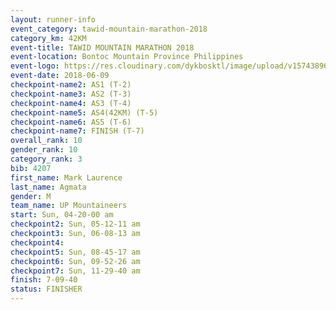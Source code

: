```yaml
---
layout: runner-info 
event_category: tawid-mountain-marathon-2018 
category_km: 42KM 
event-title: TAWID MOUNTAIN MARATHON 2018 
event-location: Bontoc Mountain Province Philippines 
event-logo: https://res.cloudinary.com/dykbosktl/image/upload/v1574389629/Logo/tawid2018_logo_t3op5o.png 
event-date: 2018-06-09 
checkpoint-name2: AS1 (T-2) 
checkpoint-name3: AS2 (T-3) 
checkpoint-name4: AS3 (T-4) 
checkpoint-name5: AS4(42KM) (T-5) 
checkpoint-name6: AS5 (T-6) 
checkpoint-name7: FINISH (T-7) 
overall_rank: 10
gender_rank: 10
category_rank: 3
bib: 4207
first_name: Mark Laurence
last_name: Agmata
gender: M
team_name: UP Mountaineers
start: Sun, 04-20-00 am
checkpoint2: Sun, 05-12-11 am
checkpoint3: Sun, 06-08-13 am
checkpoint4: 
checkpoint5: Sun, 08-45-17 am
checkpoint6: Sun, 09-52-26 am
checkpoint7: Sun, 11-29-40 am
finish: 7-09-40
status: FINISHER
---
```

